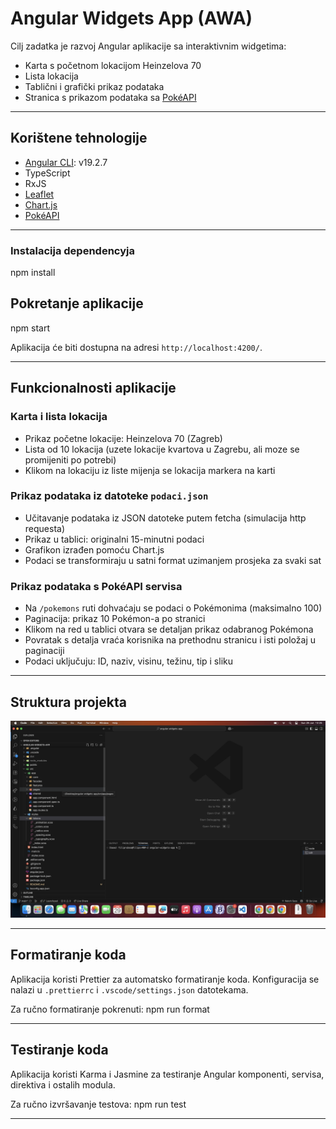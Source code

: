 # Angular Widgets App (AWA)

Cilj zadatka je razvoj Angular aplikacije sa interaktivnim widgetima:

- Karta s početnom lokacijom Heinzelova 70
- Lista lokacija
- Tablični i grafički prikaz podataka
- Stranica s prikazom podataka sa [PokéAPI](https://pokeapi.co/)

---

## Korištene tehnologije

- [Angular CLI](https://angular.io/cli): v19.2.7
- TypeScript
- RxJS
- [Leaflet](https://leafletjs.com/)
- [Chart.js](https://www.chartjs.org/)
- [PokéAPI](https://pokeapi.co/)

---

### Instalacija dependencyja

npm install

## Pokretanje aplikacije

npm start

Aplikacija će biti dostupna na adresi `http://localhost:4200/`.

---

## Funkcionalnosti aplikacije

### Karta i lista lokacija

- Prikaz početne lokacije: Heinzelova 70 (Zagreb)
- Lista od 10 lokacija (uzete lokacije kvartova u Zagrebu, ali moze se promijeniti po potrebi)
- Klikom na lokaciju iz liste mijenja se lokacija markera na karti

### Prikaz podataka iz datoteke `podaci.json`

- Učitavanje podataka iz JSON datoteke putem fetcha (simulacija http requesta)
- Prikaz u tablici: originalni 15-minutni podaci
- Grafikon izrađen pomoću Chart.js
- Podaci se transformiraju u satni format uzimanjem prosjeka za svaki sat

### Prikaz podataka s PokéAPI servisa

- Na `/pokemons` ruti dohvaćaju se podaci o Pokémonima (maksimalno 100)
- Paginacija: prikaz 10 Pokémon-a po stranici
- Klikom na red u tablici otvara se detaljan prikaz odabranog Pokémona
- Povratak s detalja vraća korisnika na prethodnu stranicu i isti položaj u paginaciji
- Podaci uključuju: ID, naziv, visinu, težinu, tip i sliku

---

## Struktura projekta

![Struktura](public/assets/code-structure.png)

---

## Formatiranje koda

Aplikacija koristi Prettier za automatsko formatiranje koda.
Konfiguracija se nalazi u `.prettierrc` i `.vscode/settings.json` datotekama.

Za ručno formatiranje pokrenuti: npm run format

---

## Testiranje koda

Aplikacija koristi Karma i Jasmine za testiranje Angular komponenti, servisa, direktiva i ostalih modula.

Za ručno izvršavanje testova: npm run test

---
